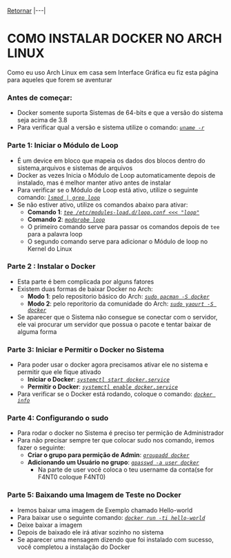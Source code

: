[Retornar](home)
|---|

# COMO INSTALAR DOCKER NO ARCH LINUX

Como eu uso Arch Linux em casa sem Interface Gráfica eu fiz esta página para aqueles que forem se aventurar

### Antes de começar:
* Docker somente suporta Sistemas de 64-bits e que a versão do sistema seja acima de 3.8
* Para verificar qual a versão e sistema utilize o comando: [_`uname -r`_]()

### Parte 1: Iniciar o Módulo de Loop
* É um device em bloco que mapeia os dados dos blocos dentro do sistema,arquivos e sistemas de arquivos
* Docker as vezes Inicia o Módulo de Loop automaticamente depois de instalado, mas é melhor manter ativo antes de instalar
* Para verificar se o Módulo de Loop está ativo, utilize o seguinte comando: [_`lsmod | grep loop`_]()
* Se não estiver ativo, utilize os comandos abaixo para ativar:
    * **Comando 1**: [_`tee /etc/modules-load.d/loop.conf <<< "loop"`_]()
    * **Comando 2**: [_`modprobe loop`_]()
    * O primeiro comando serve para passar os comandos depois de `tee` para a palavra loop
    * O segundo comando serve para adicionar o Módulo de loop no Kernel do Linux

### Parte 2 : Instalar  o Docker
* Esta parte é bem complicada por alguns fatores
* Existem duas formas de baixar Docker no Arch:
     * **Modo 1**: pelo repositorio básico do Arch: [_`sudo pacman -S docker`_]()
     * **Modo 2**: pelo reporitorio da comunidade do Arch: [_`sudo yaourt -S docker`_]()
* Se aparecer que o Sistema não consegue se conectar com o servidor, ele vai procurar um servidor que possua o pacote e tentar baixar de alguma forma

### Parte 3: Iniciar e Permitir o Docker no Sistema
* Para poder usar o docker agora precisamos ativar ele no sistema e permitir que ele fique ativado
   * **Iniciar o Docker**: [_`systemctl start docker.service`_]()
   * **Permitir o Docker**: [_`systemctl enable docker.service`_]()
* Para verificar se o Docker está rodando, coloque o comando: [_`docker info`_]()

### Parte 4: Configurando o sudo
* Para rodar o docker no Sistema é preciso ter permição de Administrador
* Para não precisar sempre ter que colocar sudo nos comando, iremos fazer o seguinte:
    * **Criar o grupo para permição de Admin**: [_`groupadd docker`_]()
    * **Adicionando um Usuário no grupo**: [_`gpasswd -a user docker`_]()
         * Na parte de user você coloca o teu username da conta(se for F4NT0 coloque F4NT0)

### Parte 5: Baixando uma Imagem de Teste no Docker
* Iremos baixar uma imagem de Exemplo chamado Hello-world
* Para baixar use o seguinte comando: [_`docker run -ti hello-world`_]()
* Deixe baixar a imagem
* Depois de baixado ele irá ativar sozinho no sistema
* Se aparecer uma mensagem dizendo que foi instalado com sucesso, você completou a instalação do Docker